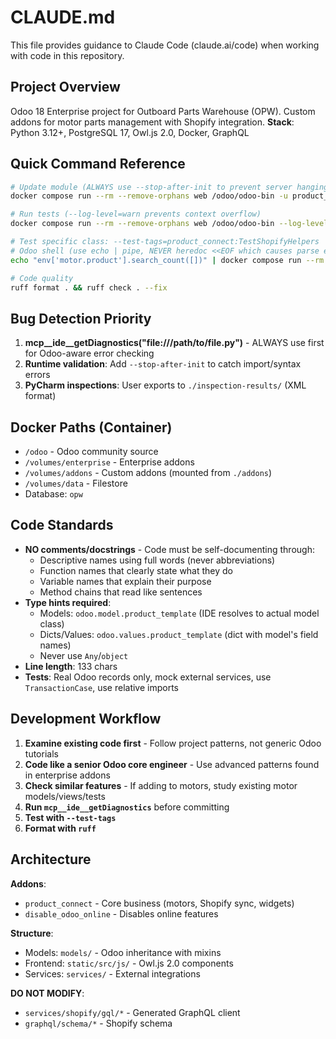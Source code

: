 # CLAUDE.md

This file provides guidance to Claude Code (claude.ai/code) when working with code in this repository.

## Project Overview

Odoo 18 Enterprise project for Outboard Parts Warehouse (OPW). Custom addons for motor parts management with Shopify
integration.
**Stack**: Python 3.12+, PostgreSQL 17, Owl.js 2.0, Docker, GraphQL

## Quick Command Reference

```bash
# Update module (ALWAYS use --stop-after-init to prevent server hanging)
docker compose run --rm --remove-orphans web /odoo/odoo-bin -u product_connect --stop-after-init --addons-path=/volumes/addons,/odoo/addons,/volumes/enterprise

# Run tests (--log-level=warn prevents context overflow)
docker compose run --rm --remove-orphans web /odoo/odoo-bin --log-level=warn --stop-after-init --test-tags=product_connect --addons-path=/volumes/addons,/odoo/addons,/volumes/enterprise

# Test specific class: --test-tags=product_connect:TestShopifyHelpers
# Odoo shell (use echo | pipe, NEVER heredoc <<EOF which causes parse errors)
echo "env['motor.product'].search_count([])" | docker compose run --rm --remove-orphans web /odoo/odoo-bin shell --addons-path=/volumes/addons,/odoo/addons,/volumes/enterprise --database=opw

# Code quality
ruff format . && ruff check . --fix
```

## Bug Detection Priority

1. **mcp__ide__getDiagnostics("file:///path/to/file.py")** - ALWAYS use first for Odoo-aware error checking
2. **Runtime validation**: Add `--stop-after-init` to catch import/syntax errors
3. **PyCharm inspections**: User exports to `./inspection-results/` (XML format)

## Docker Paths (Container)

- `/odoo` - Odoo community source
- `/volumes/enterprise` - Enterprise addons
- `/volumes/addons` - Custom addons (mounted from `./addons`)
- `/volumes/data` - Filestore
- Database: `opw`

## Code Standards

- **NO comments/docstrings** - Code must be self-documenting through:
    - Descriptive names using full words (never abbreviations)
    - Function names that clearly state what they do
    - Variable names that explain their purpose
    - Method chains that read like sentences
- **Type hints required**:
    - Models: `odoo.model.product_template` (IDE resolves to actual model class)
    - Dicts/Values: `odoo.values.product_template` (dict with model's field names)
    - Never use `Any`/`object`
- **Line length**: 133 chars
- **Tests**: Real Odoo records only, mock external services, use `TransactionCase`, use relative imports

## Development Workflow

1. **Examine existing code first** - Follow project patterns, not generic Odoo tutorials
2. **Code like a senior Odoo core engineer** - Use advanced patterns found in enterprise addons
3. **Check similar features** - If adding to motors, study existing motor models/views/tests
4. **Run `mcp__ide__getDiagnostics`** before committing
5. **Test with `--test-tags`**
6. **Format with `ruff`**

## Architecture

**Addons**:

- `product_connect` - Core business (motors, Shopify sync, widgets)
- `disable_odoo_online` - Disables online features

**Structure**:

- Models: `models/` - Odoo inheritance with mixins
- Frontend: `static/src/js/` - Owl.js 2.0 components
- Services: `services/` - External integrations

**DO NOT MODIFY**:

- `services/shopify/gql/*` - Generated GraphQL client
- `graphql/schema/*` - Shopify schema
